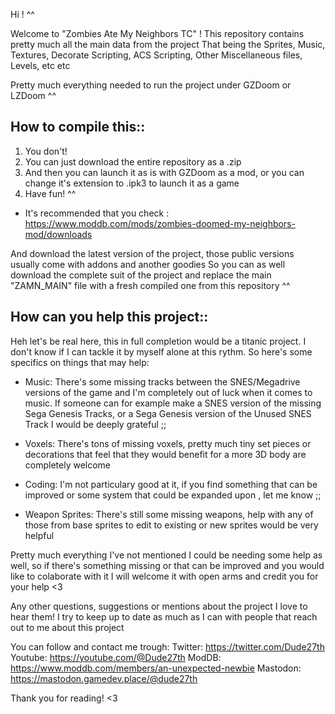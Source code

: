 Hi ! ^^

Welcome to "Zombies Ate My Neighbors TC" !
This repository contains pretty much all the main data from the project
That being the Sprites, Music, Textures, Decorate Scripting, ACS Scripting, Other Miscellaneous files, Levels, etc etc

Pretty much everything needed to run the project under GZDoom or LZDoom ^^


How to compile this::
---------------------
1) You don't!
2) You can just download the entire repository as a .zip
3) And then you can launch it as is with GZDoom as a mod, or you can change it's extension to .ipk3 to launch it as a game
4) Have fun! ^^


- It's recommended that you check :
https://www.moddb.com/mods/zombies-doomed-my-neighbors-mod/downloads

And download the latest version of the project, those public versions usually come with addons and another goodies
So you can as well download the complete suit of the project and replace the main "ZAMN_MAIN" file 
with a fresh compiled one from this repository ^^




How can you help this project::
----------------------
Heh let's be real here, this in full completion would be a titanic project. I don't know if I can tackle it by myself alone at this rythm.
So here's some specifics on things that may help:

- Music: There's some missing tracks between the SNES/Megadrive versions of the game and I'm completely out of luck when it comes to music.
          If someone can for example make a SNES version of the missing Sega Genesis Tracks, or a Sega Genesis version of the Unused SNES Track
            I would be deeply grateful ;;

- Voxels: There's tons of missing voxels, pretty much tiny set pieces or decorations that feel that they would benefit for a more 3D body are completely welcome

- Coding: I'm not particulary good at it, if you find something that can be improved or some system that could be expanded upon , let me know ;;
            
- Weapon Sprites: There's still some missing weapons, help with any of those from base sprites to edit to existing or new sprites would be very helpful

Pretty much everything I've not mentioned I could be needing some help as well, 
so if there's something missing or that can be improved and you would like to colaborate with it I will welcome it with open arms and credit you for your help <3


Any other questions, suggestions or mentions about the project I love to hear them!
I try to keep up to date as much as I can with people that reach out to me about this project

You can follow and contact me trough:
Twitter: https://twitter.com/Dude27th
Youtube: https://youtube.com/@Dude27th
ModDB: https://www.moddb.com/members/an-unexpected-newbie
Mastodon: https://mastodon.gamedev.place/@dude27th

Thank you for reading! <3

